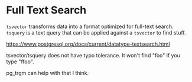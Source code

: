 # Full Text Search

`tsvector` transforms data into a format optimized for full-text search. 
`tsquery` is a text query that can be applied against a `tsvector` to find stuff.

https://www.postgresql.org/docs/current/datatype-textsearch.html

tsvector/tsquery does not have typo tolerance. It won't find "foo" if you type "ffoo".

pg_trgm can help with that I think.
